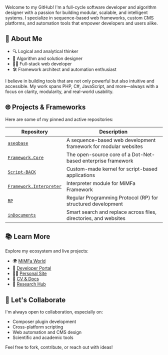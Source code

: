 Welcome to my GitHub! I'm a full-cycle software developer and algorithm designer with a passion for building modular, scalable, and intelligent systems. I specialize in sequence-based web frameworks, custom CMS platforms, and automation tools that empower developers and users alike.

## 🧠 About Me

- 🔍 Logical and analytical thinker
- 🧩 Algorithm and solution designer
- 🧑‍💻 Full-stack web developer
- 🛠️ Framework architect and automation enthusiast

I believe in building tools that are not only powerful but also intuitive and accessible. My work spans PHP, C#, JavaScript, and more—always with a focus on clarity, modularity, and real-world usability.

## 🌐 Projects & Frameworks

Here are some of my pinned and active repositories:

| Repository | Description |
|------------|-------------|
| [`aseqbase`](https://github.com/aseqbase/aseqbase) | A sequence-based web development framework for modular websites |
| [`Framework.Core`](https://github.com/mimfa/Framework.Core) | The open-source core of a Dot-Net-based enterprise framework |
| [`Script-BACK`](https://github.com/mimfa/Script-BACK) | Custom-made kernel for script-based applications |
| [`Framework.Interpreter`](https://github.com/mimfa/Framework.Interpreter) | Interpreter module for MiMFa Framework |
| [`RP`](https://github.com/mimfa/RP) | Regular Programming Protocol (RP) for structured development |
| [`inDocuments`](https://github.com/mimfa/inDocuments) | Smart search and replace across files, directories, and websites |

## 📚 Learn More

Explore my ecosystem and live projects:

- 🌍 [MiMFa World](http://mimfa.net)
- 🧪 [Developer Portal](http://dev.mimfa.net)
- 🧑‍🔬 [Personal Site](http://mohammadfathi.ir)
- 🧾 [CV & Docs](http://mfathi.ir)
- 🧠 [Research Hub](http://drmf.ir)

## 🤝 Let's Collaborate

I'm always open to collaboration, especially on:

- Composer plugin development
- Cross-platform scripting
- Web automation and CMS design
- Scientific and academic tools

Feel free to fork, contribute, or reach out with ideas!
